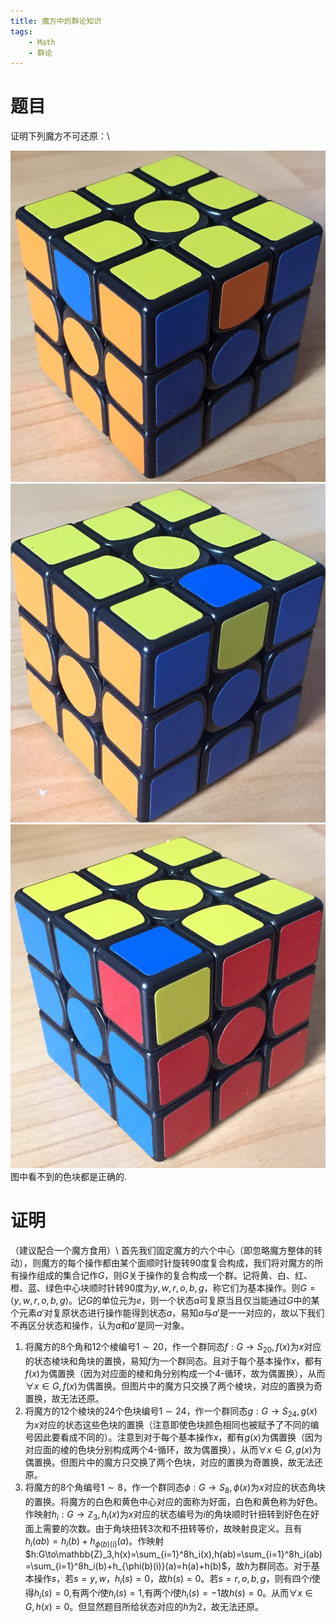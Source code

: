 ```yaml
---
title: 魔方中的群论知识
tags:
    - Math
    - 群论
---
```


# 题目

证明下列魔方不可还原：\\
<div>  <img src="/img/post/jh.jpg" alt="Image 1" style="margin-right: 10px;"/>  <img src="/img/post/zl.jpg" alt="Image 2" /> <img src="/img/post/zj.jpg" alt="Image 3" /></div>
<!-- \begin{minipage}{0.3\linewidth} -->
<!-- \centering 1. -->
<!-- \includegraphics[width=\linewidth]{jh.jpg} -->
<!-- \end{minipage} -->
<!-- \begin{minipage}{0.3\linewidth} -->
<!-- \centering 2. -->
<!-- \includegraphics[width=\linewidth]{zl.jpg} -->
<!-- \end{minipage} -->
<!-- \begin{minipage}{0.3\linewidth} -->
<!-- \centering 3. -->
<!-- \includegraphics[width=\linewidth]{zj.jpg} -->
<!-- \end{minipage} -->
图中看不到的色块都是正确的. 

# 证明

（建议配合一个魔方食用）\\
首先我们固定魔方的六个中心（即忽略魔方整体的转动），则魔方的每个操作都由某个面顺时针旋转90度复合构成，我们将对魔方的所有操作组成的集合记作$G$，则$G$关于操作的复合构成一个群。记将黄、白、红、橙、蓝、绿色中心块顺时针转90度为$y,w,r,o,b,g$，称它们为基本操作。则$G=\langle y,w,r,o,b,g\rangle$。记$G$的单位元为$e$，则一个状态$a$可复原当且仅当能通过$G$中的某个元素$a'$对复原状态进行操作能得到状态$a$，易知$a$与$a'$是一一对应的，故以下我们不再区分状态和操作，认为$a$和$a'$是同一对象。
1. 将魔方的8个角和12个棱编号$1\sim20$，作一个群同态$f:G\to S_{20},f(x)$为$x$对应的状态棱块和角块的置换，易知$f$为一个群同态。且对于每个基本操作$x$，都有$f(x)$为偶置换（因为对应面的棱和角分别构成一个4-循环，故为偶置换），从而$\forall x\in G,f(x)$为偶置换。但图片中的魔方只交换了两个棱块，对应的置换为奇置换，故无法还原。
1. 将魔方的12个棱块的24个色块编号$1\sim 24$，作一个群同态$g:G\to S_{24},g(x)$为$x$对应的状态这些色块的置换（注意即使色块颜色相同也被赋予了不同的编号因此要看成不同的）。注意到对于每个基本操作$x$，都有$g(x)$为偶置换（因为对应面的棱的色块分别构成两个4-循环，故为偶置换），从而$\forall x\in G,g(x)$为偶置换。但图片中的魔方只交换了两个色块，对应的置换为奇置换，故无法还原。
1. 将魔方的8个角编号$1\sim 8$，作一个群同态$\phi:G\to S_{8},\phi(x)$为$x$对应的状态角块的置换。将魔方的白色和黄色中心对应的面称为好面，白色和黄色称为好色。作映射$h_i:G\to \mathbb{Z}_3,h_i(x)$为$x$对应的状态编号为$i$的角块顺时针扭转到好色在好面上需要的次数。由于角块扭转3次和不扭转等价，故映射良定义。且有$h_i(ab)=h_i(b)+h_{\phi(b)(i)}(a)$。作映射$h:G\to\mathbb{Z}_3,h(x)=\sum_{i=1}^8h_i(x),h(ab)=\sum_{i=1}^8h_i(ab)=\sum_{i=1}^8h_i(b)+h_{\phi(b)(i)}(a)=h(a)+h(b)$，故$h$为群同态。对于基本操作$s$，若$s=y,w$，$h_i(s)=0$，故$h(s)=0$。若$s=r,o,b,g$，则有四个$i$使得$h_i(s)=0$,有两个$i$使$h_i(s)=1$,有两个$i$使$h_i(s)=-1$故$h(s)=0$。从而$\forall x\in G,h(x)=0$。但显然题目所给状态对应的$h$为$2$，故无法还原。
